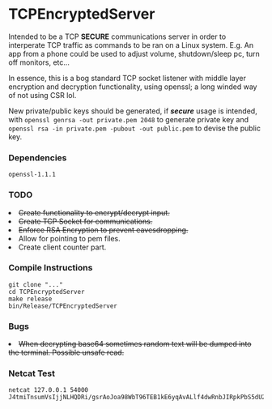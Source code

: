 # TCPEncryptedServer
Intended to be a TCP **SECURE** communications server in order to interperate TCP traffic as commands to be ran on a Linux system. E.g. An app from a phone could be used to adjust volume, shutdown/sleep pc, turn off monitors, etc...

In essence, this is a bog standard TCP socket listener with middle layer encryption and decryption functionality, using openssl; a long winded way of not using CSR lol.

New private/public keys should be generated, if ***secure*** usage is intended, with `openssl genrsa -out private.pem 2048` to generate private key and `openssl rsa -in private.pem -pubout -out public.pem` to devise the public key.

### Dependencies
```
openssl-1.1.1
```

<h3>TODO</h3>
<li><s>Create functionality to encrypt/decrypt input.</s></li>
<li><s>Create TCP Socket for communications.</s></li>
<li><s>Enforce RSA Encryption to prevent eavesdropping.</s></li>
<li>Allow for pointing to pem files.</li>
<li>Create client counter part.</li>

<h3>Compile Instructions</h3>

```
git clone "..."
cd TCPEncryptedServer
make release
bin/Release/TCPEncryptedServer
```
### Bugs
<li><s>When decrypting base64 sometimes random text will be dumped into the terminal. Possible unsafe read.</s></li>



### Netcat Test

```
netcat 127.0.0.1 54000
J4tmiTnsumVsIjjNLHQDRi/gsrAoJoa98WbT96TEB1kE6yqAvALlf4dwRnbJIRpkPbS5dU2mQMwei5bl0syCYIxIjXhw8UkMxIavKZT4/NPV7ETSBv0yPatMQyDrLVFX5sl8XmvKGM1LBmRdk+VsF89BDWpoQvIjfcQMhdMEVSxMtiVabS7HS7GZXdcRadPDMtq8/EAsGn7RQBRwGFOUJAJlc4P5cm9yO5kE0nu0cGprpVgwpnUylkwR2nrn2qv19dKKZZmnMcWYdK+KKjXGZ5DC00iVZbr+hl9DSl+d5yZAU4M6Cgam63yiG3pEDesFnn90MbU12nmkZCzOCzGU4w==
```
